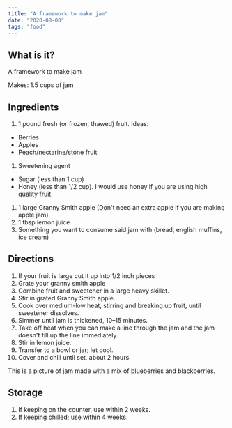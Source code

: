 ```yaml
---
title: "A framework to make jam"
date: "2020-08-08"
tags: "food"
---
```


## What is it?
A framework to make jam

Makes: 1.5 cups of jam

## Ingredients
1. 1 pound fresh (or frozen, thawed) fruit. Ideas:
  - Berries
  - Apples
  - Peach/nectarine/stone fruit
1. Sweetening agent
  - Sugar (less than 1 cup)
  - Honey (less than 1/2 cup). I would use honey if you are using high quality fruit. 
1. 1 large Granny Smith apple (Don't need an extra apple if you are making apple jam)
1. 1 tbsp lemon juice
1. Something you want to consume said jam with (bread, english muffins, ice cream)

## Directions
1. If your fruit is large cut it up into 1/2 inch pieces
1. Grate your granny smith apple
1. Combine fruit and sweetener in a large heavy skillet. 
1. Stir in grated Granny Smith apple. 
1. Cook over medium-low heat, stirring and breaking up fruit, until sweetener dissolves. 
1. Simmer until jam is thickened, 10–15 minutes. 
1. Take off heat when you can make a line through the jam and the jam doesn't fill up the line immediately.
1. Stir in lemon juice.
1. Transfer to a bowl or jar; let cool. 
1. Cover and chill until set, about 2 hours. 

This is a picture of jam made with a mix of blueberries and blackberries.

<amp-img src="/jam.jpg"
    width="3024"
    height="4032"  
    layout="intrinsic">
</amp-img>

## Storage
1. If keeping on the counter, use within 2 weeks.
1. If keeping chilled; use within 4 weeks.